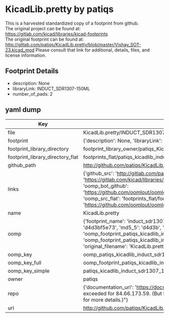 # KicadLib.pretty by patiqs  
This is a harvested standardized copy of a footprint from github.  
The original project can be found at:  
https://gitlab.com/kicad/libraries/kicad-footprints  
The original footprint can be found at:
http://gitlab.com/patiqs/KicadLib.pretty/blob/master/Vishay_SOT-23.kicad_mod
Please consult that link for additional, details, files, and license information.  
## Footprint Details
* description: None  
* libraryLink: INDUCT_SDR1307-150ML  
* number_of_pads: 2  
## yaml dump  
| Key | Value |  
| --- | --- |  
| file | KicadLib.pretty/INDUCT_SDR1307-150ML.kicad_mod |  
| footprint | {'description': None, 'libraryLink': 'INDUCT_SDR1307-150ML', 'number_of_pads': 2} |  
| footprint_library_directory | footprint_library_owner/patiqs_KicadLib.pretty |  
| footprint_library_directory_flat | footprints_flat/patiqs_kicadlib_induct_sdr1307_150ml/working |  
| github_path | http://github.com/patiqs/KicadLib.pretty/blob/master/INDUCT_SDR1307-150ML.kicad_mod |  
| links | {'github_src': 'http://gitlab.com/patiqs/KicadLib.pretty/blob/master/Vishay_SOT-23.kicad_mod', 'github_src_repo': 'https://gitlab.com/kicad/libraries/kicad-footprints', 'oomp_bot': 'footprints/patiqs_kicadlib_induct_sdr1307_150ml/working', 'oomp_bot_github': 'https://github.com/oomlout/oomlout_oomp_footprint_bot/tree/main/footprints/patiqs_kicadlib_induct_sdr1307_150ml/working', 'oomp_src_flat': 'footprints_flat/footprints_flat/patiqs_kicadlib_induct_sdr1307_150ml/working', 'oomp_src_flat_github': 'https://github.com/oomlout/oomlout_oomp_footprint_src/tree/main/footprints_flat/patiqs_kicadlib_induct_sdr1307_150ml/working'} |  
| name | KicadLib.pretty |  
| oomp | {'footprint_name': 'induct_sdr1307_150ml', 'library_name': 'kicadlib', 'md5': 'd4d3bf5e7347c708f49db5beb89bd892', 'md5_10': 'd4d3bf5e73', 'md5_5': 'd4d3b', 'md5_6': 'd4d3bf', 'oomp_key': 'oomp_patiqs_kicadlib_induct_sdr1307_150ml', 'oomp_key_extra': 'oomp_footprint_patiqs_kicadlib_induct_sdr1307_150ml', 'oomp_key_full': 'oomp_footprint_patiqs_kicadlib_induct_sdr1307_150ml_d4d3bf', 'oomp_key_simple': 'patiqs_kicadlib_induct_sdr1307_150ml', 'original_filename': 'KicadLib.pretty/INDUCT_SDR1307-150ML.kicad_mod', 'owner_name': 'patiqs'} |  
| oomp_key | oomp_patiqs_kicadlib_induct_sdr1307_150ml |  
| oomp_key_full | oomp_footprint_patiqs_kicadlib_induct_sdr1307_150ml |  
| oomp_key_simple | patiqs_kicadlib_induct_sdr1307_150ml |  
| owner | patiqs |  
| repo | {'documentation_url': 'https://docs.github.com/rest/overview/resources-in-the-rest-api#rate-limiting', 'message': "API rate limit exceeded for 84.66.173.59. (But here's the good news: Authenticated requests get a higher rate limit. Check out the documentation for more details.)"} |  
| url | http://github.com/patiqs/KicadLib.pretty |  

